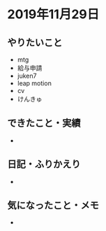 # 2019年11月29日

## やりたいこと

- mtg
- 給与申請
- juken7
- leap motion
- cv
- けんきゅ

## できたこと・実績

- 

## 日記・ふりかえり

- 

## 気になったこと・メモ

- 
